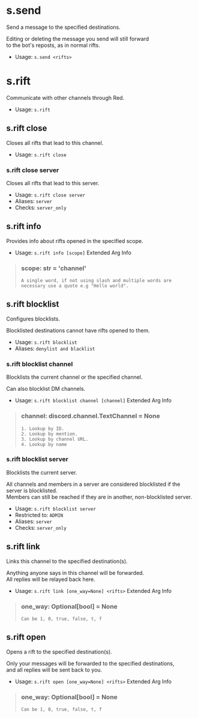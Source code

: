 # s.send
Send a message to the specified destinations.<br/>

Editing or deleting the message you send will still forward<br/>
to the bot's reposts, as in normal rifts.<br/>
 - Usage: `s.send <rifts>`
# s.rift
Communicate with other channels through Red.<br/>
 - Usage: `s.rift`
## s.rift close
Closes all rifts that lead to this channel.<br/>
 - Usage: `s.rift close`
### s.rift close server
Closes all rifts that lead to this server.<br/>
 - Usage: `s.rift close server`
 - Aliases: `server`
 - Checks: `server_only`
## s.rift info
Provides info about rifts opened in the specified scope.<br/>
 - Usage: `s.rift info [scope]`
Extended Arg Info
> ### scope: str = 'channel'
> ```
> A single word, if not using slash and multiple words are necessary use a quote e.g "Hello world".
> ```
## s.rift blocklist
Configures blocklists.<br/>

Blocklisted destinations cannot have rifts opened to them.<br/>
 - Usage: `s.rift blocklist`
 - Aliases: `denylist and blacklist`
### s.rift blocklist channel
Blocklists the current channel or the specified channel.<br/>

Can also blocklist DM channels.<br/>
 - Usage: `s.rift blocklist channel [channel]`
Extended Arg Info
> ### channel: discord.channel.TextChannel = None
> 
> 
>     1. Lookup by ID.
>     2. Lookup by mention.
>     3. Lookup by channel URL.
>     4. Lookup by name
> 
>     
### s.rift blocklist server
Blocklists the current server.<br/>

All channels and members in a server are considered blocklisted if the server is blocklisted.<br/>
Members can still be reached if they are in another, non-blocklisted server.<br/>
 - Usage: `s.rift blocklist server`
 - Restricted to: `ADMIN`
 - Aliases: `server`
 - Checks: `server_only`
## s.rift link
Links this channel to the specified destination(s).<br/>

Anything anyone says in this channel will be forwarded.<br/>
All replies will be relayed back here.<br/>
 - Usage: `s.rift link [one_way=None] <rifts>`
Extended Arg Info
> ### one_way: Optional[bool] = None
> ```
> Can be 1, 0, true, false, t, f
> ```
## s.rift open
Opens a rift to the specified destination(s).<br/>

Only your messages will be forwarded to the specified destinations,<br/>
and all replies will be sent back to you.<br/>
 - Usage: `s.rift open [one_way=None] <rifts>`
Extended Arg Info
> ### one_way: Optional[bool] = None
> ```
> Can be 1, 0, true, false, t, f
> ```
